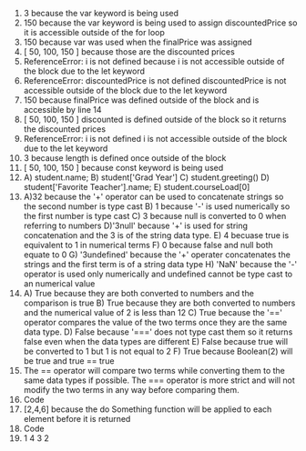 1. 3 because the var keyword is being used
2. 150 because the var keyword is being used to assign discountedPrice so it is accessible outside of the for loop
3. 150 because var was used when the finalPrice was assigned
4. [ 50, 100, 150 ] because those are the discounted prices
5. ReferenceError: i is not defined because i is not accessible outside of the block due to the let keyword
6. ReferenceError: discountedPrice is not defined discountedPrice is not accessible outside of the block due to the let keyword
7. 150 because finalPrice was defined outside of the block and is accessible by line 14
8. [ 50, 100, 150 ] discounted is defined outside of the block so it returns the discounted prices
9. ReferenceError: i is not defined i is not accessible outside of the block due to the let keyword
10. 3 because length is defined once outside of the block
11. [ 50, 100, 150 ] because const keyword is being used 
12. A) student.name;
    B) student['Grad Year']
    C) student.greeting()
    D) student['Favorite Teacher'].name;
    E) student.courseLoad[0]
13. A)32 because the '+' operator can be used to concatenate strings so the second number is type cast
    B) 1 because '-' is used numerically so the first number is type cast
    C) 3 because null is converted to 0 when referring to numbers
    D)'3null' because '+' is used for string concatenation and the 3 is of the string data type.
    E) 4 becuase true is equivalent to 1 in numerical terms
    F) 0 because false and null both equate to 0
    G) '3undefined' because the '+' operater concatenates the strings and the first term is of a string data type
    H) 'NaN' because the '-' operator is used only numerically and undefined cannot be type cast to an numerical value
14. A) True because they are both converted to     numbers and the comparison is true
    B) True because they are both converted to numbers and the numerical value of 2 is less than 12
    C) True because the '==' operator compares the value of the two terms once they are the same data type. 
    D) False because '===' does not type cast them so it returns false even when the data types are different
    E) False because true will be converted to 1 but 1 is not equal to 2
    F) True because Boolean(2) will be true and true == true
15. The == operator will compare two terms while converting them to the same data types if possible. The === operator is more strict and will not modify the two terms in any way before comparing them. 
16. Code
17. [2,4,6] because the do Something function will be applied to each element before it is returned
18. Code
19. 1 4 3 2

